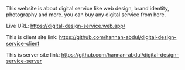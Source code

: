 This website is about digital service like web design, brand identity, photography and more. you can buy any digital service from here. 

Live URL: https://digital-design-service.web.app/

This is client site link: 
https://github.com/hannan-abdul/digital-design-service-client

This is server site link: 
https://github.com/hannan-abdul/digital-design-service-server


